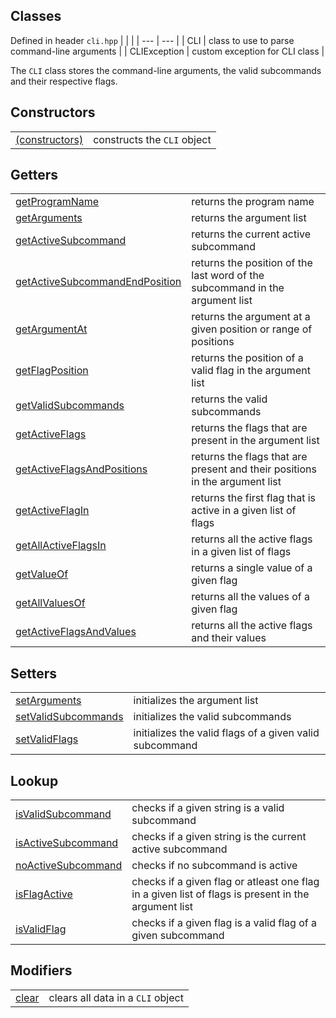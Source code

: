 ## Classes
Defined in header `cli.hpp`
| | |
| --- | --- |
| CLI | class to use to parse command-line arguments |
| CLIException | custom exception for CLI class |

The `CLI` class stores the command-line arguments, the valid subcommands and their respective flags. 

## Constructors
| | |
| --- | --- |
| [(constructors)](Constructors/constructors.md) | constructs the `CLI` object |

## Getters
| | |
| --- | --- |
| [getProgramName]() | returns the program name |
| [getArguments]() | returns the argument list |
| [getActiveSubcommand]() | returns the current active subcommand |
| [getActiveSubcommandEndPosition]() | returns the position of the last word of the subcommand in the argument list |
| [getArgumentAt]() | returns the argument at a given position or range of positions |
| [getFlagPosition]() | returns the position of a valid flag in the argument list |
| [getValidSubcommands]() | returns the valid subcommands |
| [getActiveFlags]() | returns the flags that are present in the argument list |
| [getActiveFlagsAndPositions]() | returns the flags that are present and their positions in the argument list |
| [getActiveFlagIn]() | returns the first flag that is active in a given list of flags |
| [getAllActiveFlagsIn]() | returns all the active flags in a given list of flags |
| [getValueOf]() | returns a single value of a given flag |
| [getAllValuesOf]() | returns all the values of a given flag |
| [getActiveFlagsAndValues]() | returns all the active flags and their values |

## Setters
| | |
| --- | --- |
| [setArguments]() | initializes the argument list |
| [setValidSubcommands]() | initializes the valid subcommands |
| [setValidFlags]() | initializes the valid flags of a given valid subcommand |

## Lookup
| | |
| --- | --- |
| [isValidSubcommand]() | checks if a given string is a valid subcommand |
| [isActiveSubcommand]() | checks if a given string is the current active subcommand |
| [noActiveSubcommand]() | checks if no subcommand is active |
| [isFlagActive]() | checks if a given flag or atleast one flag in a given list of flags is present in the argument list |
| [isValidFlag]() | checks if a given flag is a valid flag of a given subcommand |

## Modifiers
| | |
| --- | --- |
| [clear]() | clears all data in a `CLI` object |